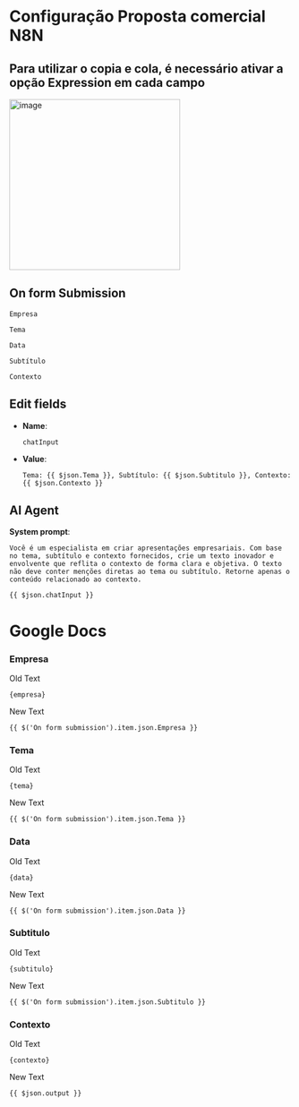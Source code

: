 # Configuração Proposta comercial N8N

## Para utilizar o copia e cola, é necessário ativar a opção Expression em cada campo
<img width="305" alt="image" src="https://github.com/user-attachments/assets/99e266f9-7dbd-4772-b298-8bed28fd9349">



## On form Submission
```
Empresa
```
```
Tema
```
```
Data
```
```
Subtítulo
```
```
Contexto
```
## Edit fields

- **Name**:
  ```
  chatInput
  ```
- **Value**: 
  ```
  Tema: {{ $json.Tema }}, Subtítulo: {{ $json.Subtitulo }}, Contexto: {{ $json.Contexto }}
  ```

## AI Agent

**System prompt**:
 ```
Você é um especialista em criar apresentações empresariais. Com base no tema, subtítulo e contexto fornecidos, crie um texto inovador e envolvente que reflita o contexto de forma clara e objetiva. O texto não deve conter menções diretas ao tema ou subtítulo. Retorne apenas o conteúdo relacionado ao contexto.

{{ $json.chatInput }}
 ```
# Google Docs

### Empresa

Old Text
 ```
{empresa}
 ```
New Text
 ```
{{ $('On form submission').item.json.Empresa }}
 ```

### Tema

Old Text 
 ```
{tema}
 ```
New Text 
 ```
{{ $('On form submission').item.json.Tema }}
 ```

### Data

Old Text
 ```
{data}
 ```
New Text
 ```
{{ $('On form submission').item.json.Data }}
 ```

### Subtitulo

Old Text
 ```
{subtitulo}
 ```
New Text
 ```
{{ $('On form submission').item.json.Subtitulo }}
 ```

### Contexto

Old Text
 ```
{contexto}
 ```
New Text
 ```
{{ $json.output }}
 ```
